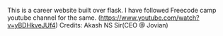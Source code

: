 This is a career website built over flask. 
I have followed Freecode camp youtube channel for the same. (https://www.youtube.com/watch?v=yBDHkveJUf4)
Credits: Akash NS Sir(CEO @ Jovian)
